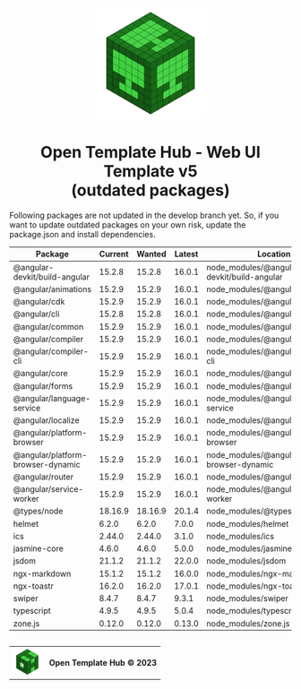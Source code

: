 <p align="center">
  <a href="https://opentemplatehub.com">
    <img src="https://raw.githubusercontent.com/open-template-hub/open-template-hub.github.io/master/assets/logo/ui/web-ui-logo.png" alt="Logo" width=200>
  </a>
</p>


<h1 align="center">
Open Template Hub - Web UI Template v5
  <br/>
(outdated packages)
</h1>

Following packages are not updated in the develop branch yet. So, if you want to update outdated packages on your own risk, update the package.json and install dependencies.

| Package | Current | Wanted | Latest | Location |
| --- | --- | --- | --- | --- |
| @angular-devkit/build-angular | 15.2.8 | 15.2.8 | 16.0.1 | node_modules/@angular-devkit/build-angular |
| @angular/animations | 15.2.9 | 15.2.9 | 16.0.1 | node_modules/@angular/animations |
| @angular/cdk | 15.2.9 | 15.2.9 | 16.0.1 | node_modules/@angular/cdk |
| @angular/cli | 15.2.8 | 15.2.8 | 16.0.1 | node_modules/@angular/cli |
| @angular/common | 15.2.9 | 15.2.9 | 16.0.1 | node_modules/@angular/common |
| @angular/compiler | 15.2.9 | 15.2.9 | 16.0.1 | node_modules/@angular/compiler |
| @angular/compiler-cli | 15.2.9 | 15.2.9 | 16.0.1 | node_modules/@angular/compiler-cli |
| @angular/core | 15.2.9 | 15.2.9 | 16.0.1 | node_modules/@angular/core |
| @angular/forms | 15.2.9 | 15.2.9 | 16.0.1 | node_modules/@angular/forms |
| @angular/language-service | 15.2.9 | 15.2.9 | 16.0.1 | node_modules/@angular/language-service |
| @angular/localize | 15.2.9 | 15.2.9 | 16.0.1 | node_modules/@angular/localize |
| @angular/platform-browser | 15.2.9 | 15.2.9 | 16.0.1 | node_modules/@angular/platform-browser |
| @angular/platform-browser-dynamic | 15.2.9 | 15.2.9 | 16.0.1 | node_modules/@angular/platform-browser-dynamic |
| @angular/router | 15.2.9 | 15.2.9 | 16.0.1 | node_modules/@angular/router |
| @angular/service-worker | 15.2.9 | 15.2.9 | 16.0.1 | node_modules/@angular/service-worker |
| @types/node | 18.16.9 | 18.16.9 | 20.1.4 | node_modules/@types/node |
| helmet | 6.2.0 | 6.2.0 | 7.0.0 | node_modules/helmet |
| ics | 2.44.0 | 2.44.0 | 3.1.0 | node_modules/ics |
| jasmine-core | 4.6.0 | 4.6.0 | 5.0.0 | node_modules/jasmine-core |
| jsdom | 21.1.2 | 21.1.2 | 22.0.0 | node_modules/jsdom |
| ngx-markdown | 15.1.2 | 15.1.2 | 16.0.0 | node_modules/ngx-markdown |
| ngx-toastr | 16.2.0 | 16.2.0 | 17.0.1 | node_modules/ngx-toastr |
| swiper | 8.4.7 | 8.4.7 | 9.3.1 | node_modules/swiper |
| typescript | 4.9.5 | 4.9.5 | 5.0.4 | node_modules/typescript |
| zone.js | 0.12.0 | 0.12.0 | 0.13.0 | node_modules/zone.js |

<table align="right"><tr><td><a href="https://opentemplatehub.com"><img src="https://raw.githubusercontent.com/open-template-hub/open-template-hub.github.io/master/assets/logo/brand-logo.png" width="50px" alt="oth"/></a></td><td><b>Open Template Hub © 2023</b></td></tr></table>

